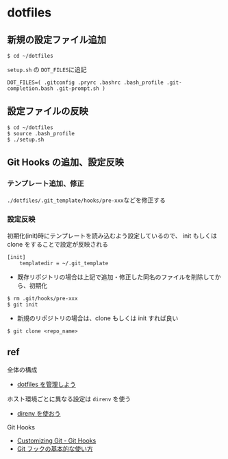 # dotfiles

## 新規の設定ファイル追加

```
$ cd ~/dotfiles
```

`setup.sh` の `DOT_FILES`に追記

```
DOT_FILES=( .gitconfig .pryrc .bashrc .bash_profile .git-completion.bash .git-prompt.sh )
```

## 設定ファイルの反映

```
$ cd ~/dotfiles
$ source .bash_profile
$ ./setup.sh
```

## Git Hooks の追加、設定反映

### テンプレート追加、修正

`./dotfiles/.git_template/hooks/pre-xxx`などを修正する

### 設定反映

初期化(init)時にテンプレートを読み込むよう設定しているので、 init もしくは clone をすることで設定が反映される

```.gitconfig
[init]
	templatedir = ~/.git_template
```

- 既存リポジトリの場合は上記で追加・修正した同名のファイルを削除してから、初期化

```
$ rm .git/hooks/pre-xxx
$ git init
```

- 新規のリポジトリの場合は、clone もしくは init すれば良い

```
$ git clone <repo_name>
```

## ref

全体の構成

- [dotfiles を管理しよう](https://qiita.com/massy22/items/5bdb97f8d6e93517f916)

ホスト環境ごとに異なる設定は `direnv` を使う

- [direnv を使おう](https://qiita.com/kompiro/items/5fc46089247a56243a62)

Git Hooks

- [Customizing Git - Git Hooks](https://git-scm.com/book/ja/v2/Git-%E3%81%AE%E3%82%AB%E3%82%B9%E3%82%BF%E3%83%9E%E3%82%A4%E3%82%BA-Git-%E3%83%95%E3%83%83%E3%82%AF)
- [Git フックの基本的な使い方](https://qiita.com/noraworld/items/c562de68a627ae792c6c)
